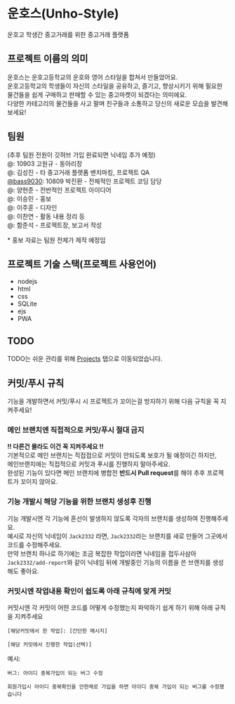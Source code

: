 # 운호스(Unho-Style)
운호고 학생간 중고거래를 위한 중고거래 플랫폼

## 프로젝트 이름의 의미
운호스는 운호고등학교의 운호와 영어 스타일을 합쳐서 만들었어요.<br>
운호고등학교의 학생들이 자신의 스타일을 공유하고, 즐기고, 향상시키기 위해 필요한 물건들을 쉽게 구매하고 판매할 수 있는 중고마켓이 되겠다는 의미에요.<br>
다양한 카테고리의 물건들을 사고 팔며 친구들과 소통하고 당신의 새로운 모습을 발견해보세요!<br>

## 팀원
(추후 팀원 전원이 깃허브 가입 완료되면 닉네임 추가 예정)<br>
@: 10903 고원규 - 동아리장<br>
@: 김성진 - 타 중고거래 플랫폼 밴치마킹, 프로젝트 QA<br>
[@bass9030](https://github.com/bass9030): 10809 박진환 - 전체적인 프로젝트 코딩 담당<br>
@: 양현준 - 전반적인 프로젝트 아이디어<br>
@: 이승민 - 홍보<br>
@: 이주훈 - 디자인<br>
@: 이찬연 - 활동 내용 정리 등<br>
@: 함준석 - 프로젝트장, 보고서 작성<br>

\* 홍보 자료는 팀원 전체가 제작 예정임<br>

## 프로젝트 기술 스택(프로젝트 사용언어)
* nodejs
* html
* css
* SQLite
* ejs
* PWA

## TODO
TODO는 쉬운 관리를 위해 [Projects](https://github.com/orgs/Unho-Style/projects/1?query=is%3Aopen+sort%3Aupdated-desc) 탭으로 이동되었습니다.

## 커밋/푸시 규칙
기능을 개발하면서 커밋/푸시 시 프로젝트가 꼬이는걸 방지하기 위해 다음 규칙을 꼭 지켜주세요!

### 메인 브랜치엔 직접적으로 커밋/푸시 절대 금지<br>
**!! 다른건 몰라도 이건 꼭 지켜주세요 !!**<br>
기본적으로 메인 브랜치는 직접접으로 커밋이 안되도록 보호가 될 예정이긴 하지만,<br>
메인브랜치에는 직접적으로 커밋과 푸시를 진행하지 말아주세요.<br>
완성된 기능이 있다면 메인 브랜치에 병합전 **반드시 Pull request**를 해야 추후 프로젝트가 꼬이지 않아요.<br>

### 기능 개발시 **해당 기능을 위한 브랜치 생성후 진행**<br>
기능 개발시엔 각 기능에 혼선이 발생하지 않도록 각자의 브랜치를 생성하여 진행해주세요.<br>
예시로 자신의 닉네임이 `Jack2332` 라면, `Jack2332`라는 브랜치를 새로 만들어 그곳에서 코드를 수정해주세요.<br>
만약 브랜치 하나로 하기에는 조금 복잡한 작업이라면 닉네임을 접두사삼아 `Jack2332/add-report`와 같이 닉네임 뒤에 개발중인 기능의 이름을 쓴 브랜치를 생성해도 좋아요.

### 커밋시엔 작업내용 확인이 쉽도록 아래 규칙에 맞게 커밋<br>
커밋시엔 각 커밋이 어떤 코드를 어떻게 수정했는지 파악하기 쉽게 하기 위해 아래 규칙을 지켜주세요<br>
```
[해당커밋에서 한 작업]: [간단한 메시지]

[해당 커밋에서 진행한 작업(선택)]
```
예시:
```
버그: 아이디 중복가입이 되는 버그 수정

회원가입시 아이디 중복확인을 안한체로 가입을 하면 아이디 중복 가입이 되는 버그를 수정했습니다
```